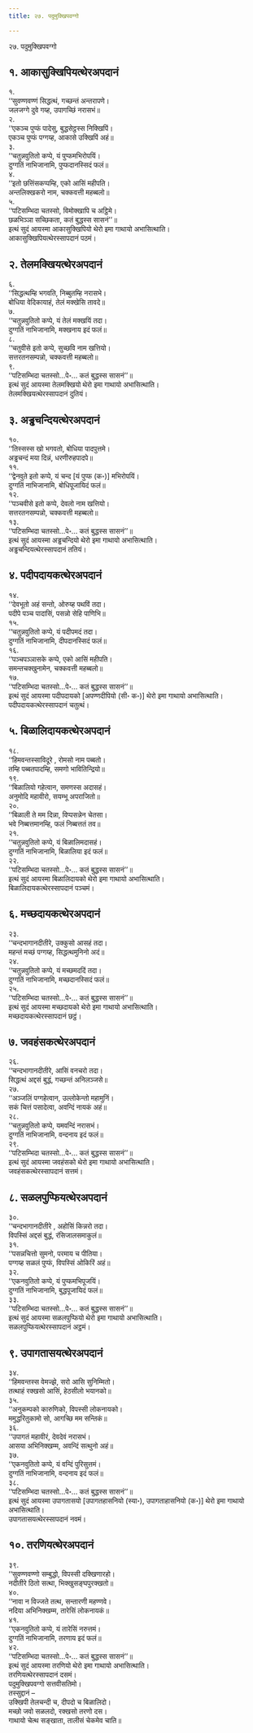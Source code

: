 ```yaml
---
title: २७. पदुमुक्खिपवग्गो

---
```

२७. पदुमुक्खिपवग्गो  


## १. आकासुक्खिपियत्थेरअपदानं

१.  
‘‘सुवण्णवण्णं सिद्धत्थं, गच्छन्तं अन्तरापणे।  
जलजग्गे दुवे गय्ह, उपागच्छिं नरासभं॥  
२.  
‘‘एकञ्च पुप्फं पादेसु, बुद्धसेट्ठस्स निक्खिपिं।  
एकञ्च पुप्फं पग्गय्ह, आकासे उक्खिपिं अहं॥  
३.  
‘‘चतुन्नवुतितो कप्पे, यं पुप्फमभिरोपयिं।  
दुग्गतिं नाभिजानामि, पुप्फदानस्सिदं फलं॥  
४.  
‘‘इतो छत्तिंसकप्पम्हि, एको आसिं महीपति।  
अन्तलिक्खकरो नाम, चक्कवत्ती महब्बलो॥  
५.  
‘‘पटिसम्भिदा चतस्सो, विमोक्खापि च अट्ठिमे।  
छळभिञ्ञा सच्छिकता, कतं बुद्धस्स सासनं’’॥  
इत्थं सुदं आयस्मा आकासुक्खिपियो थेरो इमा गाथायो अभासित्थाति।  
आकासुक्खिपियत्थेरस्सापदानं पठमं।  


## २. तेलमक्खियत्थेरअपदानं

६.  
‘‘सिद्धत्थम्हि भगवति, निब्बुतम्हि नरासभे।  
बोधिया वेदिकायाहं, तेलं मक्खेसि तावदे॥  
७.  
‘‘चतुन्नवुतितो कप्पे, यं तेलं मक्खयिं तदा।  
दुग्गतिं नाभिजानामि, मक्खनाय इदं फलं॥  
८.  
‘‘चतुवीसे इतो कप्पे, सुच्छवि नाम खत्तियो।  
सत्तरतनसम्पन्नो, चक्कवत्ती महब्बलो॥  
९.  
‘‘पटिसम्भिदा चतस्सो…पे॰… कतं बुद्धस्स सासनं’’॥  
इत्थं सुदं आयस्मा तेलमक्खियो थेरो इमा गाथायो अभासित्थाति।  
तेलमक्खियत्थेरस्सापदानं दुतियं।  


## ३. अड्ढचन्दियत्थेरअपदानं

१०.  
‘‘तिस्सस्स खो भगवतो, बोधिया पादपुत्तमे।  
अड्ढचन्दं मया दिन्नं, धरणीरुहपादपे॥  
११.  
‘‘द्वेनवुते इतो कप्पे, यं चन्द [यं पुप्फ (क॰)] मभिरोपयिं।  
दुग्गतिं नाभिजानामि, बोधिपूजायिदं फलं॥  
१२.  
‘‘पञ्चवीसे इतो कप्पे, देवलो नाम खत्तियो।  
सत्तरतनसम्पन्नो, चक्कवत्ती महब्बलो॥  
१३.  
‘‘पटिसम्भिदा चतस्सो…पे॰… कतं बुद्धस्स सासनं’’॥  
इत्थं सुदं आयस्मा अड्ढचन्दियो थेरो इमा गाथायो अभासित्थाति।  
अड्ढचन्दियत्थेरस्सापदानं ततियं।  


## ४. पदीपदायकत्थेरअपदानं

१४.  
‘‘देवभूतो अहं सन्तो, ओरुय्ह पथविं तदा।  
पदीपे पञ्च पादासिं, पसन्नो सेहि पाणिभि॥  
१५.  
‘‘चतुन्नवुतितो कप्पे, यं पदीपमदं तदा।  
दुग्गतिं नाभिजानामि, दीपदानस्सिदं फलं॥  
१६.  
‘‘पञ्चपञ्ञासके कप्पे, एको आसिं महीपति।  
समन्तचक्खुनामेन, चक्कवत्ती महब्बलो॥  
१७.  
‘‘पटिसम्भिदा चतस्सो…पे॰… कतं बुद्धस्स सासनं’’॥  
इत्थं सुदं आयस्मा पदीपदायको [अपण्णदीपियो (सी॰ क॰)] थेरो इमा गाथायो अभासित्थाति।  
पदीपदायकत्थेरस्सापदानं चतुत्थं।  


## ५. बिळालिदायकत्थेरअपदानं

१८.  
‘‘हिमवन्तस्साविदूरे , रोमसो नाम पब्बतो।  
तम्हि पब्बतपादम्हि, समणो भावितिन्द्रियो॥  
१९.  
‘‘बिळालियो गहेत्वान, समणस्स अदासहं।  
अनुमोदि महावीरो, सयम्भू अपराजितो॥  
२०.  
‘‘बिळाली ते मम दिन्ना, विप्पसन्नेन चेतसा।  
भवे निब्बत्तमानम्हि, फलं निब्बत्ततं तव॥  
२१.  
‘‘चतुन्नवुतितो कप्पे, यं बिळालिमदासहं।  
दुग्गतिं नाभिजानामि, बिळालिया इदं फलं॥  
२२.  
‘‘पटिसम्भिदा चतस्सो…पे॰… कतं बुद्धस्स सासनं’’॥  
इत्थं सुदं आयस्मा बिळालिदायको थेरो इमा गाथायो अभासित्थाति।  
बिळालिदायकत्थेरस्सापदानं पञ्चमं।  


## ६. मच्छदायकत्थेरअपदानं

२३.  
‘‘चन्दभागानदीतीरे, उक्कुसो आसहं तदा।  
महन्तं मच्छं पग्गय्ह, सिद्धत्थमुनिनो अदं॥  
२४.  
‘‘चतुन्नवुतितो कप्पे, यं मच्छमददिं तदा।  
दुग्गतिं नाभिजानामि, मच्छदानस्सिदं फलं॥  
२५.  
‘‘पटिसम्भिदा चतस्सो…पे॰… कतं बुद्धस्स सासनं’’॥  
इत्थं सुदं आयस्मा मच्छदायको थेरो इमा गाथायो अभासित्थाति।  
मच्छदायकत्थेरस्सापदानं छट्ठं।  


## ७. जवहंसकत्थेरअपदानं

२६.  
‘‘चन्दभागानदीतीरे, आसिं वनचरो तदा।  
सिद्धत्थं अद्दसं बुद्धं, गच्छन्तं अनिलञ्जसे॥  
२७.  
‘‘अञ्जलिं पग्गहेत्वान, उल्लोकेन्तो महामुनिं।  
सकं चित्तं पसादेत्वा, अवन्दिं नायकं अहं॥  
२८.  
‘‘चतुन्नवुतितो कप्पे, यमवन्दिं नरासभं।  
दुग्गतिं नाभिजानामि, वन्दनाय इदं फलं॥  
२९.  
‘‘पटिसम्भिदा चतस्सो…पे॰… कतं बुद्धस्स सासनं’’॥  
इत्थं सुदं आयस्मा जवहंसको थेरो इमा गाथायो अभासित्थाति।  
जवहंसकत्थेरस्सापदानं सत्तमं।  


## ८. सळलपुप्फियत्थेरअपदानं

३०.  
‘‘चन्दभागानदीतीरे , अहोसिं किन्नरो तदा।  
विपस्सिं अद्दसं बुद्धं, रंसिजालसमाकुलं॥  
३१.  
‘‘पसन्नचित्तो सुमनो, परमाय च पीतिया।  
पग्गय्ह सळलं पुप्फं, विपस्सिं ओकिरिं अहं॥  
३२.  
‘‘एकनवुतितो कप्पे, यं पुप्फमभिपूजयिं।  
दुग्गतिं नाभिजानामि, बुद्धपूजायिदं फलं॥  
३३.  
‘‘पटिसम्भिदा चतस्सो…पे॰… कतं बुद्धस्स सासनं’’॥  
इत्थं सुदं आयस्मा सळलपुप्फियो थेरो इमा गाथायो अभासित्थाति।  
सळलपुप्फियत्थेरस्सापदानं अट्ठमं।  


## ९. उपागतासयत्थेरअपदानं

३४.  
‘‘हिमवन्तस्स वेमज्झे, सरो आसि सुनिम्मितो।  
तत्थाहं रक्खसो आसिं, हेठसीलो भयानको॥  
३५.  
‘‘अनुकम्पको कारुणिको, विपस्सी लोकनायको।  
ममुद्धरितुकामो सो, आगच्छि मम सन्तिकं॥  
३६.  
‘‘उपागतं महावीरं, देवदेवं नरासभं।  
आसया अभिनिक्खम्म, अवन्दिं सत्थुनो अहं॥  
३७.  
‘‘एकनवुतितो कप्पे, यं वन्दिं पुरिसुत्तमं।  
दुग्गतिं नाभिजानामि, वन्दनाय इदं फलं॥  
३८.  
‘‘पटिसम्भिदा चतस्सो…पे॰… कतं बुद्धस्स सासनं’’॥  
इत्थं सुदं आयस्मा उपागतासयो [उपागतहासनियो (स्या॰), उपागताहासनियो (क॰)] थेरो इमा गाथायो अभासित्थाति।  
उपागतासयत्थेरस्सापदानं नवमं।  


## १०. तरणियत्थेरअपदानं

३९.  
‘‘सुवण्णवण्णो सम्बुद्धो, विपस्सी दक्खिणारहो।  
नदीतीरे ठितो सत्था, भिक्खुसङ्घपुरक्खतो॥  
४०.  
‘‘नावा न विज्जते तत्थ, सन्तारणी महण्णवे।  
नदिया अभिनिक्खम्म, तारेसिं लोकनायकं॥  
४१.  
‘‘एकनवुतितो कप्पे, यं तारेसिं नरुत्तमं।  
दुग्गतिं नाभिजानामि, तरणाय इदं फलं॥  
४२.  
‘‘पटिसम्भिदा चतस्सो…पे॰… कतं बुद्धस्स सासनं’’॥  
इत्थं सुदं आयस्मा तरणियो थेरो इमा गाथायो अभासित्थाति।  
तरणियत्थेरस्सापदानं दसमं।  
पदुमुक्खिपवग्गो सत्तवीसतिमो।  
तस्सुद्दानं –  
उक्खिपी तेलचन्दी च, दीपदो च बिळालिदो।  
मच्छो जवो सळलदो, रक्खसो तरणो दस।  
गाथायो चेत्थ सङ्खाता, तालीसं चेकमेव चाति॥  